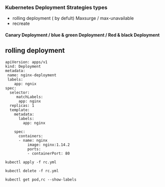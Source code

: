 ### Kubernetes Deployment Strategies types
- rolling deployment ( by defult)  Maxsurge / max-unavailable
- recreate
#### Canary Deployment / blue & green Deployment / Red & black Deployment

## rolling deployment
```
apiVersion: apps/v1
kind: Deployment
metadata:
 name: nginx-deployment
 labels:
    app: ngnix
spec:
  selector:
     matchLabels:
      app: nginx
  replicas: 1
  template:
    metadata:
      labels:
        app: nginx

    spec:
      containers:
      - name: nginx
          image: nginx:1.14.2
          ports:
          - containerPort: 80
```
```
kubectl apply -f rc.yml
```
```
kubectl delete -f rc.yml
```
```
kubectl get pod,rc --show-labels
```
